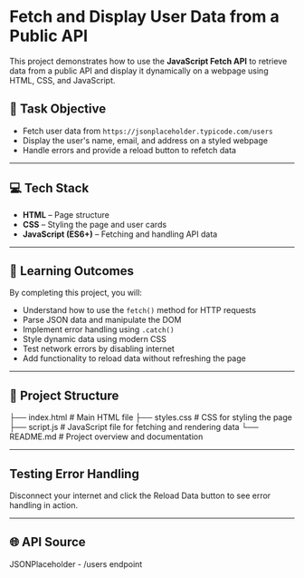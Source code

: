 # Fetch and Display User Data from a Public API

This project demonstrates how to use the **JavaScript Fetch API** to retrieve data from a public API and display it dynamically on a webpage using HTML, CSS, and JavaScript.

## 📌 Task Objective

- Fetch user data from `https://jsonplaceholder.typicode.com/users`
- Display the user's name, email, and address on a styled webpage
- Handle errors and provide a reload button to refetch data

---

## 💻 Tech Stack

- **HTML** – Page structure
- **CSS** – Styling the page and user cards
- **JavaScript (ES6+)** – Fetching and handling API data

---

## 🧠 Learning Outcomes

By completing this project, you will:

- Understand how to use the `fetch()` method for HTTP requests
- Parse JSON data and manipulate the DOM
- Implement error handling using `.catch()`
- Style dynamic data using modern CSS
- Test network errors by disabling internet
- Add functionality to reload data without refreshing the page

---

## 📂 Project Structure

├── index.html        # Main HTML file
├── styles.css        # CSS for styling the page
├── script.js         # JavaScript file for fetching and rendering data
└── README.md         # Project overview and documentation

---

## Testing Error Handling

Disconnect your internet and click the Reload Data button to see error handling in action.

---

## 🌐 API Source 

JSONPlaceholder - /users endpoint
